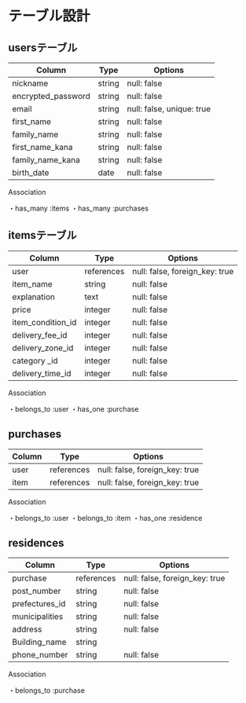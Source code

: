 # テーブル設計

## usersテーブル

| Column                        | Type      | Options                       |
| -------------------------------- |  ---------- |  --------------------------------|
| nickname                     |  string    | null:  false                    |
| encrypted_password    |  string    | null:  false                    |
| email                            |  string    | null:  false, unique: true|
| first_name                    |  string    | null:  false                    |
| family_name                 |  string    | null:  false                     |
| first_name_kana           |  string    |  null: false                     |
| family_name_kana        |  string    |  null: false                     |
| birth_date                    |  date       |  null: false                     |

Association

・has_many :items
・has_many :purchases

## itemsテーブル

Column                        | Type            | Options                             |
| ------------------------------ |  -----------------|---------------------------------------|
| user                           |  references  | null: false, foreign_key: true|
| item_name                 |  string          | null: false                           |
| explanation                |  text             | null: false                           |
| price                          |  integer        | null: false                           |
| item_condition_id            |  integer       | null: false                            |
| delivery_fee_id                |  integer        | null: false                           |
| delivery_zone_id             |  integer       | null: false                            |
| category _id                    |  integer       | null: false                           |
| delivery_time_id               | integer         | null: false                            |

Association

・belongs_to :user
・has_one :purchase

## purchases

Column                        | Type            | Options                                     |
| -------------------------------|  -----------------|  --------------------------------------------|
| user                           |  references  | null: false, foreign_key: true        |
| item                           |  references  | null: false, foreign_key: true        |

Association

・belongs_to :user
・belongs_to :item
・has_one :residence

## residences

Column                          | Type          | Options                                       |
| -------------------------------- | ----------------| -----------------------------------------------|
| purchase                      | references | null: false, foreign_key: true          |
| post_number                | string       | null: false                                     |
| prefectures_id               |  string        | null: false                                     |
| municipalities               |  string         | null: false                                     |
| address                        |  string        | null: false                                     |
| Building_name              |  string        |                                                     |
| phone_number              |  string        | null: false                                     |

Association

・belongs_to :purchase